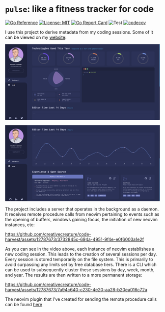 # `pulse`: like a fitness tracker for code
[![Go Reference](https://pkg.go.dev/badge/github.com/creativecreature/pulse.svg)](https://pkg.go.dev/github.com/creativecreature/pulse)
[![License: MIT](https://img.shields.io/badge/License-MIT-yellow.svg)](https://github.com/creativecreature/pulse/blob/master/LICENSE)
[![Go Report Card](https://goreportcard.com/badge/github.com/creativecreature/pulse)](https://goreportcard.com/report/github.com/creativecreature/pulse)
![Test](https://github.com/creativecreature/pulse/workflows/main.yml/badge.svg?branch=main)
[![codecov](https://codecov.io/gh/creativecreature/pulse/graph/badge.svg?token=CYSKW3Z7E6)](https://codecov.io/gh/creativecreature/pulse)

I use this project to derive metadata from my coding sessions. Some of it can
be viewed on my [website][1]:

![Screenshot of website][2]

![Screenshot of website][3]


The project includes a server that operates in the background as a daemon. It
receives remote procedure calls from neovim pertaining to events such as the
opening of buffers, windows gaining focus, the initiation of new neovim
instances, etc:


https://github.com/creativecreature/code-harvest/assets/12787673/3732845c-694a-4951-9f4e-e0f6003a1e2f


As you can see in the video above, each instance of neovim establishes a new
coding session. This leads to the creation of several sessions per day. Every
session is stored temporarily on the file system. This is primarily to avoid
surpassing any limits set by free database tiers. There is a CLI which can be
used to subsequently cluster these sessions by day, week, month, and year. The
results are then written to a more permanent storage:


https://github.com/creativecreature/code-harvest/assets/12787673/7a94c640-c230-4e20-aa28-b20ea016c72a


The neovim plugin that I've created for sending the remote procedure calls can
be found [here][4]

[1]: https://conner.dev
[2]: ./screenshots/website1.png
[3]: ./screenshots/website2.png
[4]: https://github.com/creativecreature/vim-pulse
